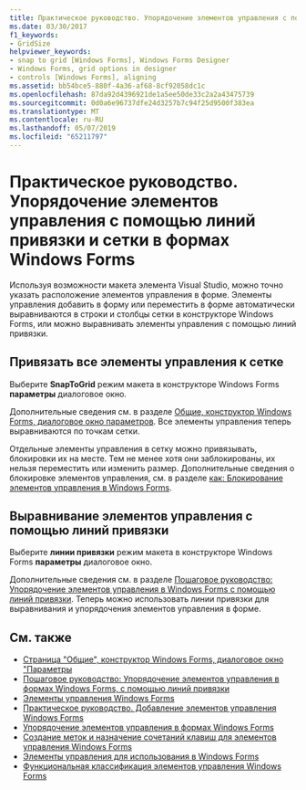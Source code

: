```yaml
---
title: Практическое руководство. Упорядочение элементов управления с помощью линий привязки и сетки в формах Windows Forms
ms.date: 03/30/2017
f1_keywords:
- GridSize
helpviewer_keywords:
- snap to grid [Windows Forms], Windows Forms Designer
- Windows Forms, grid options in designer
- controls [Windows Forms], aligning
ms.assetid: bb54bce5-880f-4a36-af68-8cf92058dc1c
ms.openlocfilehash: 87da92d4396921de1a5ee50de33c2a2a43475739
ms.sourcegitcommit: 0d0a6e96737dfe24d3257b7c94f25d9500f383ea
ms.translationtype: MT
ms.contentlocale: ru-RU
ms.lasthandoff: 05/07/2019
ms.locfileid: "65211797"
---
```

# <a name="how-to-arrange-controls-with-snaplines-and-the-grid-in-windows-forms"></a>Практическое руководство. Упорядочение элементов управления с помощью линий привязки и сетки в формах Windows Forms

Используя возможности макета элемента Visual Studio, можно точно указать расположение элементов управления в форме. Элементы управления добавить в форму или переместить в форме автоматически выравниваются в строки и столбцы сетки в конструкторе Windows Forms, или можно выравнивать элементы управления с помощью линий привязки.

## <a name="snap-all-controls-to-the-grid"></a>Привязать все элементы управления к сетке

Выберите **SnapToGrid** режим макета в конструкторе Windows Forms **параметры** диалоговое окно.

Дополнительные сведения см. в разделе [Общие, конструктор Windows Forms, диалоговое окно параметров](https://docs.microsoft.com/previous-versions/visualstudio/visual-studio-2010/5aazxs78(v=vs.100)). Все элементы управления теперь выравниваются по точкам сетки.

Отдельные элементы управления в сетку можно привязывать, блокировки их на месте. Тем не менее хотя они заблокированы, их нельзя переместить или изменить размер. Дополнительные сведения о блокировке элементов управления, см. в разделе [как: Блокирование элементов управления в Windows Forms](how-to-lock-controls-to-windows-forms.md).

## <a name="align-controls-using-snaplines"></a>Выравнивание элементов управления с помощью линий привязки

Выберите **линии привязки** режим макета в конструкторе Windows Forms **параметры** диалоговое окно.

Дополнительные сведения см. в разделе [Пошаговое руководство: Упорядочение элементов управления в Windows Forms с помощью линий привязки](walkthrough-arranging-controls-on-windows-forms-using-snaplines.md). Теперь можно использовать линии привязки для выравнивания и упорядочения элементов управления в форме.

## <a name="see-also"></a>См. также

- [Страница "Общие", конструктор Windows Forms, диалоговое окно "Параметры](https://docs.microsoft.com/previous-versions/visualstudio/visual-studio-2010/5aazxs78(v=vs.100))
- [Пошаговое руководство: Упорядочение элементов управления в формах Windows Forms, с помощью линий привязки](walkthrough-arranging-controls-on-windows-forms-using-snaplines.md)
- [Элементы управления Windows Forms](index.md)
- [Практическое руководство. Добавление элементов управления Windows Forms](how-to-add-controls-to-windows-forms.md)
- [Упорядочение элементов управления в формах Windows Forms](arranging-controls-on-windows-forms.md)
- [Создание меток и назначение сочетаний клавиш для элементов управления Windows Forms](labeling-individual-windows-forms-controls-and-providing-shortcuts-to-them.md)
- [Элементы управления для использования в Windows Forms](controls-to-use-on-windows-forms.md)
- [Функциональная классификация элементов управления Windows Forms](windows-forms-controls-by-function.md)
